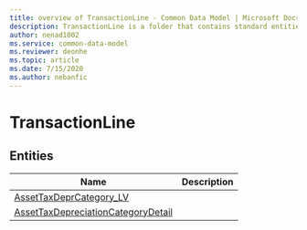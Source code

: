 ```yaml
---
title: overview of TransactionLine - Common Data Model | Microsoft Docs
description: TransactionLine is a folder that contains standard entities related to the Common Data Model.
author: nenad1002
ms.service: common-data-model
ms.reviewer: deonhe
ms.topic: article
ms.date: 7/15/2020
ms.author: nebanfic
---
```


# TransactionLine


## Entities

|Name|Description|
|---|---|
|[AssetTaxDeprCategory_LV](AssetTaxDeprCategory_LV.md)||
|[AssetTaxDepreciationCategoryDetail](AssetTaxDepreciationCategoryDetail.md)||

